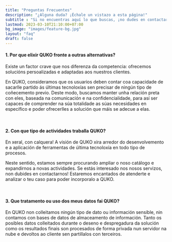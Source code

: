 ```yaml
---
title: "Preguntas Frecuentes"
description: "¿Alguna duda? ¡Échale un vistazo a esta página!"
subtitle : "Si no encuentras aquí lo que buscas, ¡no dudes en contactarnos!"
lastmod: 2023-03-10T21:10:00+07:00
bg_image: "images/feature-bg.jpg"
layout: "faq"
draft: false
---
```



#### 1. Por que elixir QUKO fronte a outras alternativas?

Existe un factor crave que nos diferenza da competencia: ofrecemos solucións persoalizadas e adaptadas aos nuestros clientes.

En QUKO, consideramos que os usuarios deben contar coa capacidade de sacarlle partido ás últimas tecnoloxías sen precisar de ningún tipo de coñecemento previo. Deste modo, buscamos manter unha relación preta con eles, baseada na comunicación e na confidencialidade, para así ser capaces de comprender na súa totalidade as súas necesidades en específico e poder ofrecerlles a solución que máis se adecue a elas.

<br>

#### 2. Con que tipo de actividades traballa QUKO?

En xeral, con calquera! A visión de QUKO xira arredor do desenvolvemento e a aplicación de ferramentas de última tecnoloxía en todo tipo de procesos. 

Neste sentido, estamos sempre procurando ampliar o noso catálogo e expandirnos a novas actividades. Se estás interesado nos nosos servizos, non dubides en contactarnos! Estaremos encantados de atenderte e analizar o teu caso para poder incorporalo a QUKO.

<br>

#### 3. Que tratamento ou uso dos meus datos fai QUKO?

En QUKO non colleitamos ningún tipo de dato ou información sensible, nin contamos con bases de datos de almaceamento de información. Tanto os posibles datos colleitados durante o deseno e despregadura da solución como os resultados finais son procesados de forma privada nun servidor na nube e devoltos ao cliente sen partillalos con terceiros.